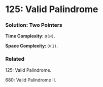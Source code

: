 # 125: Valid Palindrome

### Solution: Two Pointers
**Time Complexity:** `O(N)`.

**Space Complexity:** `O(1)`.

### Related
125: Valid Palindrome.

680: Valid Palindrome II.